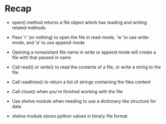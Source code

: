 # Recap

- open() method returns a file object which has reading and writing related methods

- Pass 'r' (or nothing) to open the file in read-mode, 'w' to use write-mode, and 'a' to use append-mode

- Opening a nonexistant file name in write or append mode will create a file with that passed in name

- Call read() or write() to read the contents of a file, or write a string to the file

- Call readlines() to return a list of strings containing the files content

- Call close() when you're finished working with the file

- Use shelve module when needing to use a dictionary like structure for data

- shelve module stores python values in binary file format
